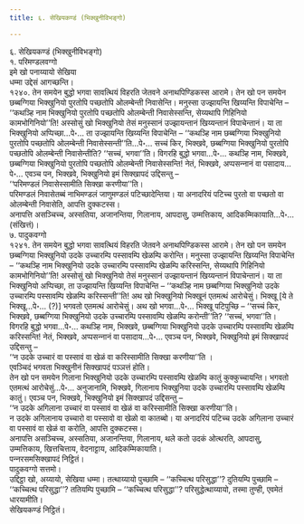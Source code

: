 ```yaml
---
title: ६. सेखियकण्डं (भिक्खुनीविभङ्गो)

---
```

६. सेखियकण्डं (भिक्खुनीविभङ्गो)  
१. परिमण्डलवग्गो  
इमे खो पनाय्यायो सेखिया  
धम्मा उद्देसं आगच्छन्ति।  
१२४०. तेन समयेन बुद्धो भगवा सावत्थियं विहरति जेतवने अनाथपिण्डिकस्स आरामे। तेन खो पन समयेन छब्बग्गिया भिक्खुनियो पुरतोपि पच्छतोपि ओलम्बेन्ती निवासेन्ति। मनुस्सा उज्झायन्ति खिय्यन्ति विपाचेन्ति – ‘‘कथञ्हि नाम भिक्खुनियो पुरतोपि पच्छतोपि ओलम्बेन्ती निवासेस्सन्ति, सेय्यथापि गिहिनियो कामभोगिनियो’’ति! अस्सोसुं खो भिक्खुनियो तेसं मनुस्सानं उज्झायन्तानं खिय्यन्तानं विपाचेन्तानं। या ता भिक्खुनियो अप्पिच्छा…पे॰… ता उज्झायन्ति खिय्यन्ति विपाचेन्ति – ‘‘कथञ्हि नाम छब्बग्गिया भिक्खुनियो पुरतोपि पच्छतोपि ओलम्बेन्ती निवासेस्सन्ती’’ति…पे॰… सच्‍चं किर, भिक्खवे, छब्बग्गिया भिक्खुनियो पुरतोपि पच्छतोपि ओलम्बेन्ती निवासेन्तीति? ‘‘सच्‍चं, भगवा’’ति। विगरहि बुद्धो भगवा…पे॰… कथञ्हि नाम, भिक्खवे, छब्बग्गिया भिक्खुनियो पुरतोपि पच्छतोपि ओलम्बेन्ती निवासेस्सन्ति! नेतं, भिक्खवे, अप्पसन्‍नानं वा पसादाय…पे॰… एवञ्‍च पन, भिक्खवे, भिक्खुनियो इमं सिक्खापदं उद्दिसन्तु –  
‘‘परिमण्डलं निवासेस्सामीति सिक्खा करणीया’’ति।  
परिमण्डलं निवासेतब्बं नाभिमण्डलं जाणुमण्डलं पटिच्छादेन्तिया। या अनादरियं पटिच्‍च पुरतो वा पच्छतो वा ओलम्बेन्ती निवासेति, आपत्ति दुक्‍कटस्स।  
अनापत्ति असञ्‍चिच्‍च, अस्सतिया, अजानन्तिया, गिलानाय, आपदासु, उम्मत्तिकाय, आदिकम्मिकायाति…पे॰… (संखित्तं)।  
७. पादुकवग्गो  
१२४१. तेन समयेन बुद्धो भगवा सावत्थियं विहरति जेतवने अनाथपिण्डिकस्स आरामे। तेन खो पन समयेन छब्बग्गिया भिक्खुनियो उदके उच्‍चारम्पि पस्सावम्पि खेळम्पि करोन्ति। मनुस्सा उज्झायन्ति खिय्यन्ति विपाचेन्ति – ‘‘कथञ्हि नाम भिक्खुनियो उदके उच्‍चारम्पि पस्सावम्पि खेळम्पि करिस्सन्ति, सेय्यथापि गिहिनियो कामभोगिनियो’’ति! अस्सोसुं खो भिक्खुनियो तेसं मनुस्सानं उज्झायन्तानं खिय्यन्तानं विपाचेन्तानं। या ता भिक्खुनियो अप्पिच्छा, ता उज्झायन्ति खिय्यन्ति विपाचेन्ति – ‘‘कथञ्हि नाम छब्बग्गिया भिक्खुनियो उदके उच्‍चारम्पि पस्सावम्पि खेळम्पि करिस्सन्ती’’ति! अथ खो भिक्खुनियो भिक्खूनं एतमत्थं आरोचेसुं। भिक्खू [ये ते भिक्खू…पे॰… (?)] भगवतो एतमत्थं आरोचेसुं। अथ खो भगवा…पे॰… भिक्खू पटिपुच्छि – ‘‘सच्‍चं किर, भिक्खवे, छब्बग्गिया भिक्खुनियो उदके उच्‍चारम्पि पस्सावम्पि खेळम्पि करोन्ती’’ति? ‘‘सच्‍चं, भगवा’’ति। विगरहि बुद्धो भगवा…पे॰… कथञ्हि नाम, भिक्खवे, छब्बग्गिया भिक्खुनियो उदके उच्‍चारम्पि पस्सावम्पि खेळम्पि करिस्सन्ति! नेतं, भिक्खवे, अप्पसन्‍नानं वा पसादाय…पे॰… एवञ्‍च पन, भिक्खवे, भिक्खुनियो इमं सिक्खापदं उद्दिसन्तु –  
‘‘न उदके उच्‍चारं वा पस्सावं वा खेळं वा करिस्सामीति सिक्खा करणीया’’ति ।  
एवञ्‍चिदं भगवता भिक्खुनीनं सिक्खापदं पञ्‍ञत्तं होति।  
तेन खो पन समयेन गिलाना भिक्खुनियो उदके उच्‍चारम्पि पस्सावम्पि खेळम्पि कातुं कुक्‍कुच्‍चायन्ति। भगवतो एतमत्थं आरोचेसुं…पे॰… अनुजानामि, भिक्खवे, गिलानाय भिक्खुनिया उदके उच्‍चारम्पि पस्सावम्पि खेळम्पि कातुं। एवञ्‍च पन, भिक्खवे, भिक्खुनियो इमं सिक्खापदं उद्दिसन्तु –  
‘‘न उदके अगिलाना उच्‍चारं वा पस्सावं वा खेळं वा करिस्सामीति सिक्खा करणीया’’ति।  
न उदके अगिलानाय उच्‍चारो वा पस्सावो वा खेळो वा कातब्बो। या अनादरियं पटिच्‍च उदके अगिलाना उच्‍चारं वा पस्सावं वा खेळं वा करोति, आपत्ति दुक्‍कटस्स।  
अनापत्ति असञ्‍चिच्‍च, अस्सतिया, अजानन्तिया, गिलानाय, थले कतो उदकं ओत्थरति, आपदासु, उम्मत्तिकाय, खित्तचित्ताय, वेदनाट्टाय, आदिकम्मिकायाति।  
पन्‍नरसमसिक्खापदं निट्ठितं।  
पादुकवग्गो सत्तमो।  
उद्दिट्ठा खो, अय्यायो, सेखिया धम्मा। तत्थाय्यायो पुच्छामि – ‘‘कच्‍चित्थ परिसुद्धा’’? दुतियम्पि पुच्छामि – ‘‘कच्‍चित्थ परिसुद्धा’’? ततियम्पि पुच्छामि – ‘‘कच्‍चित्थ परिसुद्धा’’? परिसुद्धेत्थाय्यायो, तस्मा तुण्ही, एवमेतं धारयामीति।  
सेखियकण्डं निट्ठितं।  